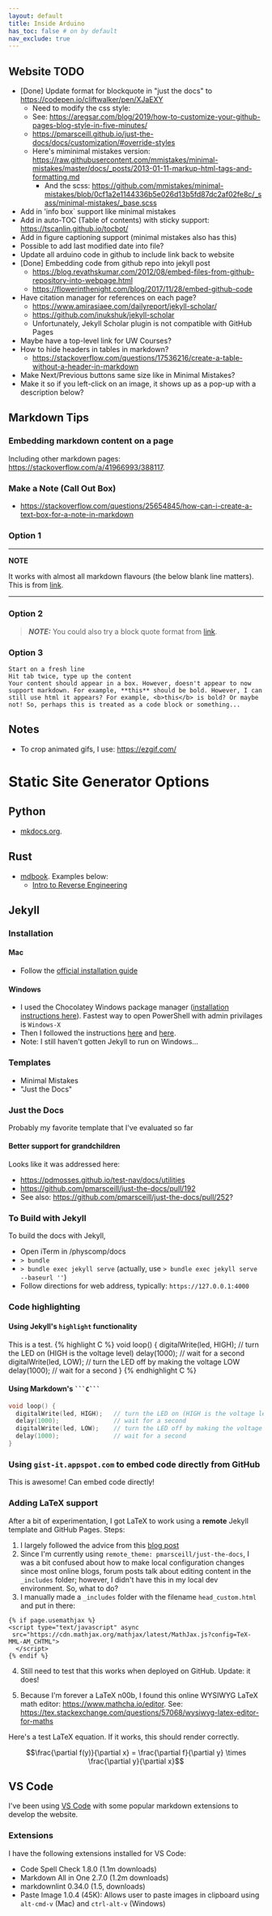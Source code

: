 ```yaml
---
layout: default
title: Inside Arduino
has_toc: false # on by default
nav_exclude: true
---
```


## Website TODO
- [Done] Update format for blockquote in "just the docs" to https://codepen.io/cliftwalker/pen/XJaEXY
  - Need to modify the css style:
  - See: https://aregsar.com/blog/2019/how-to-customize-your-github-pages-blog-style-in-five-minutes/
  - https://pmarsceill.github.io/just-the-docs/docs/customization/#override-styles
  - Here's miminimal mistakes version: https://raw.githubusercontent.com/mmistakes/minimal-mistakes/master/docs/_posts/2013-01-11-markup-html-tags-and-formatting.md
    - And the scss: https://github.com/mmistakes/minimal-mistakes/blob/0cf1a2e1144336b5e026d13b5fd87dc2af02fe8c/_sass/minimal-mistakes/_base.scss
- Add in 'info box` support like minimal mistakes
- Add in auto-TOC (Table of contents) with sticky support: https://tscanlin.github.io/tocbot/
- Add in figure captioning support (minimal mistakes also has this)
- Possible to add last modified date into file?
- Update all arduino code in github to include link back to website
- [Done] Embedding code from github repo into jekyll post
  - https://blog.revathskumar.com/2012/08/embed-files-from-github-repository-into-webpage.html
  - https://flowerinthenight.com/blog/2017/11/28/embed-github-code
- Have citation manager for references on each page?
  - https://www.amirasiaee.com/dailyreport/jekyll-scholar/
  - https://github.com/inukshuk/jekyll-scholar
  - Unfortunately, Jekyll Scholar plugin is not compatible with GitHub Pages
- Maybe have a top-level link for UW Courses?
- How to hide headers in tables in markdown?
  - https://stackoverflow.com/questions/17536216/create-a-table-without-a-header-in-markdown
- Make Next/Previous buttons same size like in Minimal Mistakes?
- Make it so if you left-click on an image, it shows up as a pop-up with a description below?

## Markdown Tips

### Embedding markdown content on a page

Including other markdown pages: https://stackoverflow.com/a/41966993/388117.

<!-- {percent sign include_relative tutorials/index.md percent sign} -->

### Make a Note (Call Out Box)
- https://stackoverflow.com/questions/25654845/how-can-i-create-a-text-box-for-a-note-in-markdown

### Option 1

---

**NOTE**

It works with almost all markdown flavours (the below blank line matters). This is from [link](https://stackoverflow.com/a/41449789/388117).

---

### Option 2

> **_NOTE:_**  You could also try a block quote format from [link](https://stackoverflow.com/a/43120795/388117).

### Option 3

    Start on a fresh line
    Hit tab twice, type up the content
    Your content should appear in a box. However, doesn't appear to now support markdown. For example, **this** should be bold. However, I can still use html it appears? For example, <b>this</b> is bold? Or maybe not! So, perhaps this is treated as a code block or something...

## Notes
- To crop animated gifs, I use: https://ezgif.com/

# Static Site Generator Options

## Python
- [mkdocs.org](https://mkdocs.org).

## Rust
- [mdbook](https://rust-lang.github.io/mdBook/). Examples below:
  - [Intro to Reverse Engineering](https://guyinatuxedo.github.io/)

## Jekyll

### Installation

#### Mac
- Follow the [official installation guide](https://jekyllrb.com/docs/installation/)

#### Windows
- I used the Chocolatey Windows package manager ([installation instructions here](https://chocolatey.org/install)). Fastest way to open PowerShell with admin privilages is `Windows-X`
- Then I followed the instructions [here](https://learn.cloudcannon.com/jekyll/install-jekyll-on-windows/) and [here](https://malekbenz.com/blog/2017/09/05/Install-Jekyll-on-Windows-with-Chocolatey).
- Note: I still haven't gotten Jekyll to run on Windows...


### Templates
- Minimal Mistakes
- "Just the Docs"

### Just the Docs
Probably my favorite template that I've evaluated so far

#### Better support for grandchildren
Looks like it was addressed here:
- https://pdmosses.github.io/test-nav/docs/utilities
- https://github.com/pmarsceill/just-the-docs/pull/192
- See also: https://github.com/pmarsceill/just-the-docs/pull/252?

### To Build with Jekyll
To build the docs with Jekyll,
- Open iTerm in /physcomp/docs
- `> bundle`
- `> bundle exec jekyll serve` (actually, use `> bundle exec jekyll serve --baseurl ''`)
- Follow directions for web address, typically: `https://127.0.0.1:4000`

### Code highlighting
<!-- Code snippet highlighting: https://jekyllrb.com/docs/liquid/tags/#code-snippet-highlighting -->

#### Using Jekyll's `highlight` functionality
This is a test.
{% highlight C %}
void loop() {
  digitalWrite(led, HIGH);   // turn the LED on (HIGH is the voltage level)
  delay(1000);               // wait for a second
  digitalWrite(led, LOW);    // turn the LED off by making the voltage LOW
  delay(1000);               // wait for a second
}
{% endhighlight C %}

#### Using Markdown's ` ```C``` `
```C
void loop() {
  digitalWrite(led, HIGH);   // turn the LED on (HIGH is the voltage level)
  delay(1000);               // wait for a second
  digitalWrite(led, LOW);    // turn the LED off by making the voltage LOW
  delay(1000);               // wait for a second
}
```

### Using `gist-it.appspot.com` to embed code directly from GitHub
<!-- <script src="http://gist-it.appspot.com/http://github.com/$file"></script> -->
This is awesome! Can embed code directly!
<script src="http://gist-it.appspot.com/https://github.com/jonfroehlich/arduino/blob/master/Basics/digitalWrite/Blink/Blink.ino?footer=minimal"></script>

### Adding LaTeX support
After a bit of experimentation, I got LaTeX to work using a **remote** Jekyll template and GitHub Pages. Steps:
1. I largely followed the advice from this [blog post](https://alan97.github.io/random/mathjax/)
2. Since I'm currently using `remote_theme: pmarsceill/just-the-docs`, I was a bit confused about how to make local configuration changes since most online blogs, forum posts talk about editing content in the `_includes` folder; however, I didn't have this in my local dev environment. So, what to do?
3. I manually made a `_includes` folder with the filename `head_custom.html` and put in there:

```Jekyll
{% if page.usemathjax %}
<script type="text/javascript" async
 src="https://cdn.mathjax.org/mathjax/latest/MathJax.js?config=TeX-MML-AM_CHTML">
  </script>
{% endif %}
```

4. Still need to test that this works when deployed on GitHub. Update: it does!

5. Because I'm forever a LaTeX n00b, I found this online WYSIWYG LaTeX math editor: https://www.mathcha.io/editor. See: https://tex.stackexchange.com/questions/57068/wysiwyg-latex-editor-for-maths

Here's a test LaTeX equation. If it works, this should render correctly.

$$\frac{\partial f(y)}{\partial x} = \frac{\partial f}{\partial y} \times \frac{\partial y}{\partial x}$$

## VS Code
I've been using [VS Code](https://code.visualstudio.com/) with some popular markdown extensions to develop the website. 

### Extensions
I have the following extensions installed for VS Code:
- Code Spell Check 1.8.0 (1.1m downloads)
- Markdown All in One 2.7.0 (1.2m downloads)
- markdownlint 0.34.0 (1.5, downloads)
- Paste Image 1.0.4 (45K): Allows user to paste images in clipboard using `alt-cmd-v` (Mac) and `ctrl-alt-v` (Windows)